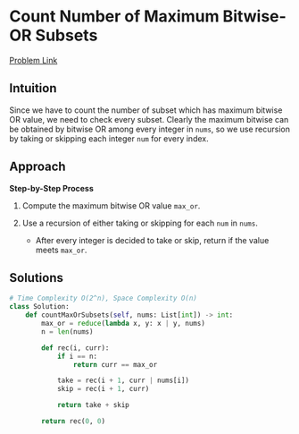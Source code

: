 **Count Number of Maximum Bitwise-OR Subsets**
=
[Problem Link](https://leetcode.com/problems/count-number-of-maximum-bitwise-or-subsets/description)

## Intuition
Since we have to count the number of subset which has maximum bitwise OR value, we need to check every subset. 
Clearly the maximum bitwise can be obtained by bitwise OR among every integer in `nums`, so we use recursion 
by taking or skipping each integer `num` for every index.

## Approach
**Step-by-Step Process**

1. Compute the maximum bitwise OR value `max_or`.

2. Use a recursion of either taking or skipping for each `num` in `nums`.
    - After every integer is decided to take or skip, return if the value meets `max_or`.
  
## Solutions
```python
# Time Complexity O(2^n), Space Complexity O(n)
class Solution:
    def countMaxOrSubsets(self, nums: List[int]) -> int:
        max_or = reduce(lambda x, y: x | y, nums)
        n = len(nums)

        def rec(i, curr):
            if i == n:
                return curr == max_or

            take = rec(i + 1, curr | nums[i])
            skip = rec(i + 1, curr)

            return take + skip

        return rec(0, 0)
